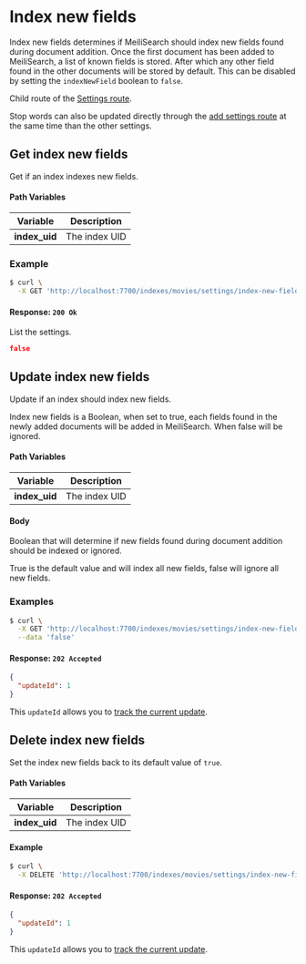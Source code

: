 # Index new fields

Index new fields determines if MeiliSearch should index new fields found during document addition.
Once the first document has been added to MeiliSearch, a list of known fields is stored. After which any other field found in the other documents will be stored by default. This can be disabled by setting the `indexNewField` boolean to `false`.

Child route of the [Settings route](/references/settings.md).

Stop words can also be updated directly through the [add settings route](/references/settings.md#add-settings) at the same time than the other settings.

## Get index new fields

<RouteHighlighter method="GET" route="/indexes/:index_uid/settings/index-new-fields" />

Get if an index indexes new fields.

#### Path Variables

| Variable          | Description           |
|-------------------|-----------------------|
| **index_uid**         | The index UID |

### Example

```bash
$ curl \
  -X GET 'http://localhost:7700/indexes/movies/settings/index-new-fields'
```

#### Response: `200 Ok`

List the settings.

```json
false
```

## Update index new fields

<RouteHighlighter method="POST" route="/indexes/:index_uid/settings/index-new-fields" />

Update if an index should index new fields.

Index new fields is a Boolean, when set to true, each fields found in the newly added documents will be added in MeiliSearch.
When false will be ignored.

#### Path Variables

| Variable          | Description           |
|-------------------|-----------------------|
| **index_uid**         | The index UID |

#### Body

Boolean that will determine if new fields found during document addition should be indexed or ignored.

True is the default value and will index all new fields, false will ignore all new fields.

### Examples

```bash
$ curl \
  -X GET 'http://localhost:7700/indexes/movies/settings/index-new-fields' \
  --data 'false'
```

#### Response: `202 Accepted`

```json
{
  "updateId": 1
}
```
This `updateId` allows you to [track the current update](/references/updates.md).

## Delete index new fields

<RouteHighlighter method="DELETE" route="/indexes/:index_uid/settings/index-new-fields"/>

Set the index new fields back to its default value of `true`.

#### Path Variables

| Variable          | Description           |
|-------------------|-----------------------|
| **index_uid**         | The index UID |

#### Example
```bash
$ curl \
  -X DELETE 'http://localhost:7700/indexes/movies/settings/index-new-fields'
```

#### Response: `202 Accepted`

```json
{
  "updateId": 1
}
```
This `updateId` allows you to [track the current update](/references/updates.md).
